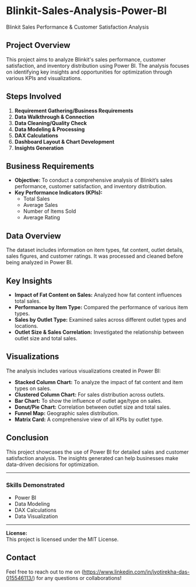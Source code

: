 # Blinkit-Sales-Analysis-Power-BI
Blinkit Sales Performance &amp; Customer Satisfaction Analysis
## Project Overview
This project aims to analyze Blinkit's sales performance, customer satisfaction, and inventory distribution using Power BI. The analysis focuses on identifying key insights and opportunities for optimization through various KPIs and visualizations.

## Steps Involved
1. **Requirement Gathering/Business Requirements**
2. **Data Walkthrough & Connection**
3. **Data Cleaning/Quality Check**
4. **Data Modeling & Processing**
5. **DAX Calculations**
6. **Dashboard Layout & Chart Development**
7. **Insights Generation**

## Business Requirements
- **Objective:** To conduct a comprehensive analysis of Blinkit’s sales performance, customer satisfaction, and inventory distribution.
- **Key Performance Indicators (KPIs):**
  - Total Sales
  - Average Sales
  - Number of Items Sold
  - Average Rating

## Data Overview
The dataset includes information on item types, fat content, outlet details, sales figures, and customer ratings. It was processed and cleaned before being analyzed in Power BI.

## Key Insights
- **Impact of Fat Content on Sales:** Analyzed how fat content influences total sales.
- **Performance by Item Type:** Compared the performance of various item types.
- **Sales by Outlet Type:** Examined sales across different outlet types and locations.
- **Outlet Size & Sales Correlation:** Investigated the relationship between outlet size and total sales.

## Visualizations
The analysis includes various visualizations created in Power BI:
- **Stacked Column Chart:** To analyze the impact of fat content and item types on sales.
- **Clustered Column Chart:** For sales distribution across outlets.
- **Bar Chart:** To show the influence of outlet age/type on sales.
- **Donut/Pie Chart:** Correlation between outlet size and total sales.
- **Funnel Map:** Geographic sales distribution.
- **Matrix Card:** A comprehensive view of all KPIs by outlet type.



## Conclusion
This project showcases the use of Power BI for detailed sales and customer satisfaction analysis. The insights generated can help businesses make data-driven decisions for optimization.

---

### **Skills Demonstrated**
- Power BI
- Data Modeling
- DAX Calculations
- Data Visualization

---

**License:**  
This project is licensed under the MIT License.

## Contact
Feel free to reach out to me on (https://www.linkedin.com/in/jyotirekha-das-015546113/) for any questions or collaborations!

